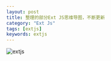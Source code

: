 ```yaml
---
layout: post
title: 整理的部分Ext JS思维导图，不断更新
category: "Ext Js"
tags: [extjs]
keywords: extjs
---
```


![extjs](http://blog.opsdev.help/assets/img/ExtJS001.png)
